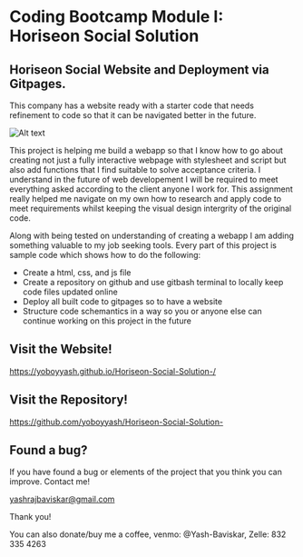 # Coding Bootcamp Module I: Horiseon Social Solution

## Horiseon Social Website and Deployment via Gitpages.
This company has a website ready with a starter code that needs refinement to code so that it can be navigated better in the future. 

 ![Alt text](./02-Challenge/Develop/assets/images/digital-marketing-meeting.jpg)

This project is helping me build a webapp so that I know how to go about creating not just a fully interactive webpage with stylesheet and script but also add functions that I find suitable to solve acceptance criteria. I understand in the future of web developement I will be required to meet everything asked according to the client anyone I work for. This assignment really helped me navigate on my own how to research and apply code to meet requirements whilst keeping the visual design intergrity of the original code.

Along with being tested on understanding of creating a webapp I am adding something valuable to my job seeking tools. Every part of this project is sample code which shows how to do the following:

 * Create a html, css, and js file
 * Create a repository on github and use gitbash terminal to locally keep code files updated online
 * Deploy all built code to gitpages so to have a website
 * Structure code schemantics in a way so you or anyone else can continue working on this project in the future 

## Visit the Website!
https://yoboyyash.github.io/Horiseon-Social-Solution-/


## Visit the Repository!
https://github.com/yoboyyash/Horiseon-Social-Solution-

## Found a bug?

If you have found a bug or elements of the project that you think you can improve. Contact me!

yashrajbaviskar@gmail.com

Thank you!

You can also donate/buy me a coffee, venmo: @Yash-Baviskar, Zelle: 832 335 4263